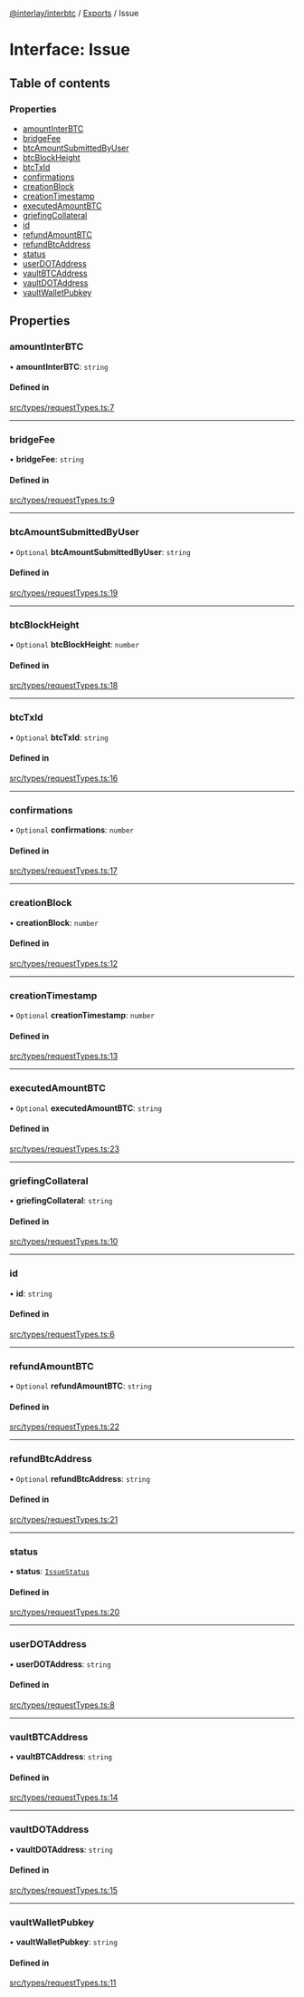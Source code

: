 [@interlay/interbtc](/README.md) / [Exports](/modules.md) / Issue

# Interface: Issue

## Table of contents

### Properties

- [amountInterBTC](/interfaces/Issue.md#amountinterbtc)
- [bridgeFee](/interfaces/Issue.md#bridgefee)
- [btcAmountSubmittedByUser](/interfaces/Issue.md#btcamountsubmittedbyuser)
- [btcBlockHeight](/interfaces/Issue.md#btcblockheight)
- [btcTxId](/interfaces/Issue.md#btctxid)
- [confirmations](/interfaces/Issue.md#confirmations)
- [creationBlock](/interfaces/Issue.md#creationblock)
- [creationTimestamp](/interfaces/Issue.md#creationtimestamp)
- [executedAmountBTC](/interfaces/Issue.md#executedamountbtc)
- [griefingCollateral](/interfaces/Issue.md#griefingcollateral)
- [id](/interfaces/Issue.md#id)
- [refundAmountBTC](/interfaces/Issue.md#refundamountbtc)
- [refundBtcAddress](/interfaces/Issue.md#refundbtcaddress)
- [status](/interfaces/Issue.md#status)
- [userDOTAddress](/interfaces/Issue.md#userdotaddress)
- [vaultBTCAddress](/interfaces/Issue.md#vaultbtcaddress)
- [vaultDOTAddress](/interfaces/Issue.md#vaultdotaddress)
- [vaultWalletPubkey](/interfaces/Issue.md#vaultwalletpubkey)

## Properties

### amountInterBTC

• **amountInterBTC**: `string`

#### Defined in

[src/types/requestTypes.ts:7](https://github.com/interlay/interbtc-js/blob/f88be88/src/types/requestTypes.ts#L7)

___

### bridgeFee

• **bridgeFee**: `string`

#### Defined in

[src/types/requestTypes.ts:9](https://github.com/interlay/interbtc-js/blob/f88be88/src/types/requestTypes.ts#L9)

___

### btcAmountSubmittedByUser

• `Optional` **btcAmountSubmittedByUser**: `string`

#### Defined in

[src/types/requestTypes.ts:19](https://github.com/interlay/interbtc-js/blob/f88be88/src/types/requestTypes.ts#L19)

___

### btcBlockHeight

• `Optional` **btcBlockHeight**: `number`

#### Defined in

[src/types/requestTypes.ts:18](https://github.com/interlay/interbtc-js/blob/f88be88/src/types/requestTypes.ts#L18)

___

### btcTxId

• `Optional` **btcTxId**: `string`

#### Defined in

[src/types/requestTypes.ts:16](https://github.com/interlay/interbtc-js/blob/f88be88/src/types/requestTypes.ts#L16)

___

### confirmations

• `Optional` **confirmations**: `number`

#### Defined in

[src/types/requestTypes.ts:17](https://github.com/interlay/interbtc-js/blob/f88be88/src/types/requestTypes.ts#L17)

___

### creationBlock

• **creationBlock**: `number`

#### Defined in

[src/types/requestTypes.ts:12](https://github.com/interlay/interbtc-js/blob/f88be88/src/types/requestTypes.ts#L12)

___

### creationTimestamp

• `Optional` **creationTimestamp**: `number`

#### Defined in

[src/types/requestTypes.ts:13](https://github.com/interlay/interbtc-js/blob/f88be88/src/types/requestTypes.ts#L13)

___

### executedAmountBTC

• `Optional` **executedAmountBTC**: `string`

#### Defined in

[src/types/requestTypes.ts:23](https://github.com/interlay/interbtc-js/blob/f88be88/src/types/requestTypes.ts#L23)

___

### griefingCollateral

• **griefingCollateral**: `string`

#### Defined in

[src/types/requestTypes.ts:10](https://github.com/interlay/interbtc-js/blob/f88be88/src/types/requestTypes.ts#L10)

___

### id

• **id**: `string`

#### Defined in

[src/types/requestTypes.ts:6](https://github.com/interlay/interbtc-js/blob/f88be88/src/types/requestTypes.ts#L6)

___

### refundAmountBTC

• `Optional` **refundAmountBTC**: `string`

#### Defined in

[src/types/requestTypes.ts:22](https://github.com/interlay/interbtc-js/blob/f88be88/src/types/requestTypes.ts#L22)

___

### refundBtcAddress

• `Optional` **refundBtcAddress**: `string`

#### Defined in

[src/types/requestTypes.ts:21](https://github.com/interlay/interbtc-js/blob/f88be88/src/types/requestTypes.ts#L21)

___

### status

• **status**: [`IssueStatus`](/enums/IssueStatus.md)

#### Defined in

[src/types/requestTypes.ts:20](https://github.com/interlay/interbtc-js/blob/f88be88/src/types/requestTypes.ts#L20)

___

### userDOTAddress

• **userDOTAddress**: `string`

#### Defined in

[src/types/requestTypes.ts:8](https://github.com/interlay/interbtc-js/blob/f88be88/src/types/requestTypes.ts#L8)

___

### vaultBTCAddress

• **vaultBTCAddress**: `string`

#### Defined in

[src/types/requestTypes.ts:14](https://github.com/interlay/interbtc-js/blob/f88be88/src/types/requestTypes.ts#L14)

___

### vaultDOTAddress

• **vaultDOTAddress**: `string`

#### Defined in

[src/types/requestTypes.ts:15](https://github.com/interlay/interbtc-js/blob/f88be88/src/types/requestTypes.ts#L15)

___

### vaultWalletPubkey

• **vaultWalletPubkey**: `string`

#### Defined in

[src/types/requestTypes.ts:11](https://github.com/interlay/interbtc-js/blob/f88be88/src/types/requestTypes.ts#L11)
